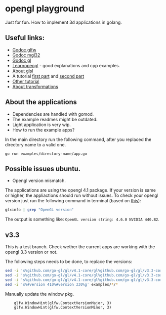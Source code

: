 # opengl playground

Just for fun. How to implement 3d applications in golang.

## Useful links:

- [Godoc glfw](https://godoc.org/github.com/go-gl/glfw/v3.3/glfw)
- [Godoc mgl32](https://godoc.org/github.com/go-gl/mathgl/mgl32)
- [Godoc gl](https://godoc.org/github.com/go-gl/gl/v4.1-core/gl)
- [Learnopengl](https://learnopengl.com/) - good explanations and cpp examples.
- [About glsl](https://www.khronos.org/opengl/wiki/OpenGL_Shading_Language)
- A tutorial [first part](https://kylewbanks.com/blog/tutorial-opengl-with-golang-part-1-hello-opengl) and [second part](https://kylewbanks.com/blog/tutorial-opengl-with-golang-part-2-drawing-the-game-board)
- [Other tutorial](https://medium.com/@drgomesp/opengl-and-golang-getting-started-abcd3d96f3db)
- [About transformations](http://www.codinglabs.net/article_world_view_projection_matrix.aspx)

## About the applications

- Dependencies are handled with gomod.
- The example readmes might be outdated.
- Light application is very wip.
- How to run the example apps?

In the main directory run the following command, after you replaced the directory name to a valid one.

```
go run examples/directory-name/app.go
```

## Possible issues ubuntu.

- Opengl version mismatch.

The applications are using the opengl 4.1 package. If your version is same or higher, the appliactions should run without issues.
To check your opengl version just run the following command in terminal (based on [this](https://askubuntu.com/questions/47062/what-is-terminal-command-that-can-show-opengl-version)):

```bash
glxinfo | grep "OpenGL version"
```

The output is something like: `OpenGL version string: 4.6.0 NVIDIA 440.82`.


## v3.3

This is a test branch. Check wether the current apps are working with the opengl 3.3 version or not.

The following steps needs to be done, to replace the versions:

```bash
sed -i 's%github.com/go-gl/gl/v4.1-core/gl%github.com/go-gl/gl/v3.3-core/gl%g' examples/*/*.go
sed -i 's%github.com/go-gl/gl/v4.1-core/gl%github.com/go-gl/gl/v3.3-core/gl%g' pkg/*/*.go
sed -i 's%github.com/go-gl/gl/v4.1-core/gl%github.com/go-gl/gl/v3.3-core/gl%g' pkg/primitives/*/*.go
sed -i 's%#version 410%#version 330%g' examples/*/*
```

Manually update the window pkg.

```
	glfw.WindowHint(glfw.ContextVersionMajor, 3)
	glfw.WindowHint(glfw.ContextVersionMinor, 3)
```
